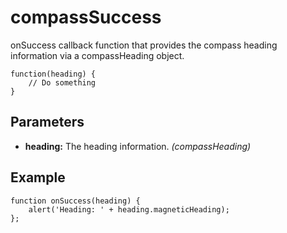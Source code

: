 compassSuccess
==============

onSuccess callback function that provides the compass heading information via a compassHeading object.

	function(heading) {
		// Do something
	}

Parameters
----------

- __heading:__ The heading information. _(compassHeading)_

Example
-------

	function onSuccess(heading) {
		alert('Heading: ' + heading.magneticHeading);
	};
